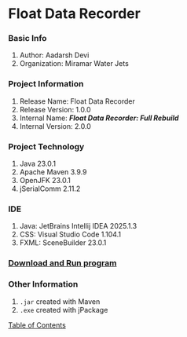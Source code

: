 # Float Data Recorder

### Basic Info
1. Author: Aadarsh Devi
2. Organization: Miramar Water Jets

### Project Information
1. Release Name: Float Data Recorder
2. Release Version: 1.0.0
3. Internal Name: _**Float Data Recorder: Full Rebuild**_
4. Internal Version: 2.0.0

### Project Technology
1. Java 23.0.1
2. Apache Maven 3.9.9
3. OpenJFK 23.0.1
4. jSerialComm 2.11.2

### IDE
1. Java: JetBrains Intellij IDEA 2025.1.3
2. CSS: Visual Studio Code 1.104.1
3. FXML: SceneBuilder 23.0.1

### [Download and Run program](Download.md)

### Other Information
1. `.jar` created with Maven
2. `.exe` created with jPackage

[Table of Contents](README.md)
